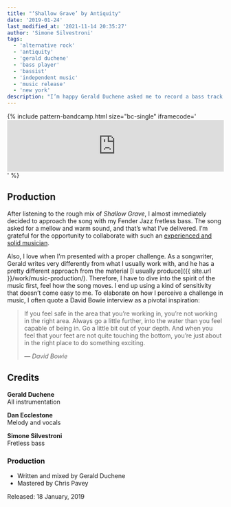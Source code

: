 ```yaml
---
title: "‘Shallow Grave’ by Antiquity"
date: '2019-01-24'
last_modified_at: '2021-11-14 20:35:27'
author: 'Simone Silvestroni'
tags:
  - 'alternative rock'
  - 'antiquity'
  - 'gerald duchene'
  - 'bass player'
  - 'bassist'
  - 'independent music'
  - 'music release'
  - 'new york'
description: "I’m happy Gerald Duchene asked me to record a bass track for this beautiful song. It’s my second collaboration with his project, Antiquity Sessions."
---
```

{% include pattern-bandcamp.html size="bc-single" iframecode='<iframe style="border: 0; width: 100%; height: 120px;" src="https://bandcamp.com/EmbeddedPlayer/track=1048816351/size=large/bgcol=ffffff/linkcol=333333/tracklist=false/artwork=small/transparent=true/"><a href="https://sessions.antiquity-music.com/track/shallow-grave">Shallow Grave by Antiquity</a></iframe>' %}

## Production

After listening to the rough mix of _Shallow Grave_, I almost immediately decided to approach the song with my Fender Jazz fretless bass. The song asked for a mellow and warm sound, and that’s what I’ve delivered. I’m grateful for the opportunity to collaborate with such an [experienced and solid musician](https://antiquity-music.com/).

Also, I love when I’m presented with a proper challenge. As a songwriter, Gerald writes very differently from what I usually work with, and he has a pretty different approach from the material [I usually produce]({{ site.url }}/work/music-production/). Therefore, I have to dive into the spirit of the music first, feel how the song moves. I end up using a kind of sensitivity that doesn’t come easy to me. To elaborate on how I perceive a challenge in music, I often quote a David Bowie interview as a pivotal inspiration:

> If you feel safe in the area that you’re working in, you’re not working in the right area. Always go a little further, into the water than you feel capable of being in. Go a little bit out of your depth. And when you feel that your feet are not quite touching the bottom, you’re just about in the right place to do something exciting.
> 
> <cite>— David Bowie</cite>

## Credits

**Gerald Duchene**<br>
All instrumentation

**Dan Ecclestone**<br>
Melody and vocals

**Simone Silvestroni**<br>
Fretless bass

### Production

- Written and mixed by Gerald Duchene
- Mastered by Chris Pavey

Released: 18 January, 2019